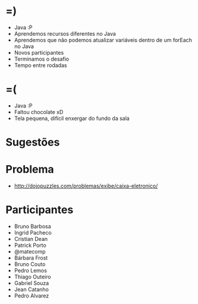 =)
==

- Java :P
- Aprendemos recursos diferentes no Java
- Aprendemos que não podemos atualizar variáveis dentro de um forEach no Java
- Novos participantes
- Terminamos o desafio
- Tempo entre rodadas

=(
==

- Java :P
- Faltou chocolate xD
- Tela pequena, difícil enxergar do fundo da sala

Sugestões
=========

    

Problema
========

- http://dojopuzzles.com/problemas/exibe/caixa-eletronico/

Participantes
=============

- Bruno Barbosa
- Ingrid Pacheco
- Cristian Dean
- Patrick Porto
- @matecomp
- Bárbara Frost
- Bruno Couto
- Pedro Lemos
- Thiago Outeiro
- Gabriel Souza
- Jean Catanho
- Pedro Alvarez